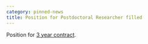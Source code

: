 ```yaml
---
category: pinned-news
title: Position for Postdoctoral Researcher filled
---
```


Position for [3 year contract](https://www.riken.jp/en/careers/researchers/20210427_4/index.html).

